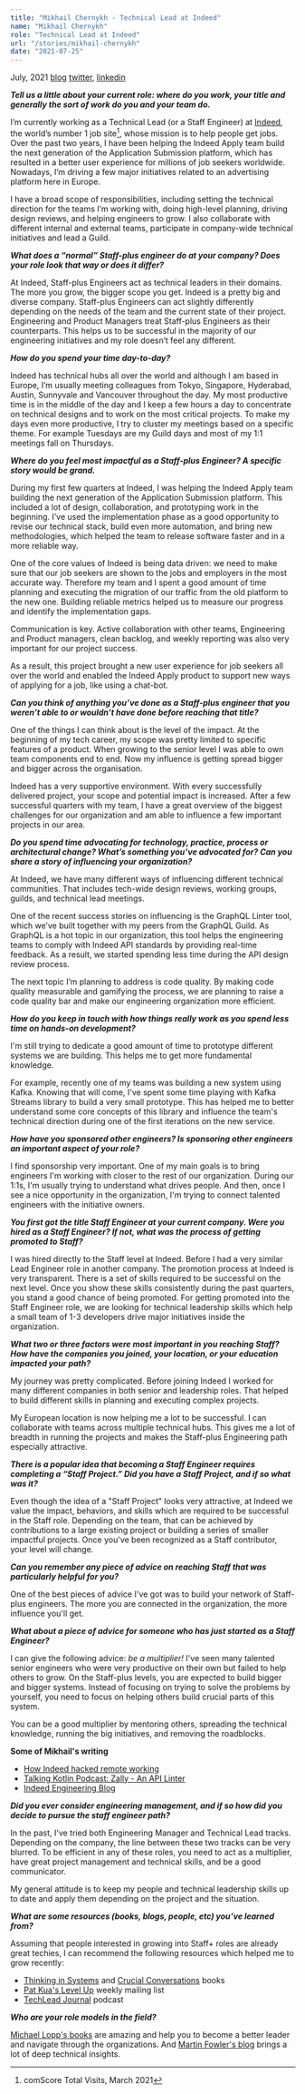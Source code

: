 ```yaml
---
title: "Mikhail Chernykh - Technical Lead at Indeed"
name: "Mikhail Chernykh"
role: "Technical Lead at Indeed"
url: "/stories/mikhail-chernykh"
date: "2021-07-25"
---
```


<span class="date">July, 2021</span>
[blog](https://netme.dev)
[twitter](https://twitter.com/netme),
[linkedin](https://www.linkedin.com/in/chernykh/)

**_Tell us a little about your current role: where do you work, your title and generally the sort of work do you and your team do._**

I’m currently working as a Technical Lead (or a Staff Engineer) at [Indeed](https://indeed.com), the world’s number 1 job site[^1], whose mission is to help people get jobs. Over the past two years, I have been helping the Indeed Apply team build the next generation of the Application Submission platform, which has resulted in a better user experience for millions of job seekers worldwide. Nowadays, I’m driving a few major initiatives related to an advertising platform here in Europe.

I have a broad scope of responsibilities, including setting the technical direction for the teams I’m working with, doing high-level planning, driving design reviews, and helping engineers to grow. I also collaborate with different internal and external teams, participate in company-wide technical initiatives and lead a Guild.

[^1]: comScore Total Visits, March 2021


**_What does a “normal” Staff-plus engineer do at your company? Does your role look that way or does it differ?_**

At Indeed, Staff-plus Engineers act as technical leaders in their domains. The more you grow, the bigger scope you get. Indeed is a pretty big and diverse company. Staff-plus Engineers can act slightly differently depending on the needs of the team and the current state of their project. Engineering and Product Managers treat Staff-plus Engineers as their counterparts. This helps us to be successful in the majority of our engineering initiatives and my role doesn’t feel any different.


**_How do you spend your time day-to-day?_**

Indeed has technical hubs all over the world and although I am based in Europe, I’m usually meeting colleagues from Tokyo, Singapore, Hyderabad, Austin, Sunnyvale and Vancouver throughout the day. My most productive time is in the middle of the day and I keep a few hours a day to concentrate on technical designs and to work on the most critical projects. To make my days even more productive, I try to cluster my meetings based on a specific theme. For example Tuesdays are my Guild days and most of my 1:1 meetings fall on Thursdays.


**_Where do you feel most impactful as a Staff-plus Engineer? A specific story would be grand._**

During my first few quarters at Indeed, I was helping the Indeed Apply team building the next generation of the Application Submission platform. This included a lot of design, collaboration, and prototyping work in the beginning. I’ve used the implementation phase as a good opportunity to revise our technical stack, build even more automation, and bring new methodologies, which helped the team to release software faster and in a more reliable way.

One of the core values of Indeed is being data driven: we need to make sure that our job seekers are shown to the jobs and employers in the most accurate way. Therefore my team and I spent a good amount of time planning and executing the migration of our traffic from the old platform to the new one. Building reliable metrics helped us to measure our progress and identify the implementation gaps.

Communication is key. Active collaboration with other teams, Engineering and Product managers, clean backlog, and weekly reporting was also very important for our project success.

As a result, this project brought a new user experience for job seekers all over the world and enabled the Indeed Apply product to support new ways of applying for a job, like using a chat-bot.


**_Can you think of anything you’ve done as a Staff-plus engineer that you weren’t able to or wouldn’t have done before reaching that title?_**

One of the things I can think about is the level of the impact. At the beginning of my tech career, my scope was pretty limited to specific features of a product. When growing to the senior level I was able to own team components end to end. Now my influence is getting spread bigger and bigger across the organisation.

Indeed has a very supportive environment. With every successfully delivered project, your scope and potential impact is increased. After a few successful quarters with my team, I have a great overview of the biggest challenges for our organization and am able to influence a few important projects in our area.


**_Do you spend time advocating for technology, practice, process or architectural change? What’s something you’ve advocated for? Can you share a story of influencing your organization?_**

At Indeed, we have many different ways of influencing different technical communities. That includes tech-wide design reviews, working groups, guilds, and technical lead meetings.

One of the recent success stories on influencing is the GraphQL Linter tool, which we’ve built together with my peers from the GraphQL Guild. As GraphQL is a hot topic in our organization, this tool helps the engineering teams to comply with Indeed API standards by providing real-time feedback. As a result, we started spending less time during the API design review process.

The next topic I’m planning to address is code quality. By making code quality measurable and gamifying the process, we are planning to raise a code quality bar and make our engineering organization more efficient.


**_How do you keep in touch with how things really work as you spend less time on hands-on development?_**

I'm still trying to dedicate a good amount of time to prototype different systems we are building. This helps me to get more fundamental knowledge.

For example, recently one of my teams was building a new system using Kafka. Knowing that will come, I've spent some time playing with Kafka Streams library to build a very small prototype. This has helped me to better understand some core concepts of this library and influence the team's technical direction during one of the first iterations on the new service.


**_How have you sponsored other engineers? Is sponsoring other engineers an important aspect of your role?_**

I find sponsorship very important. One of my main goals is to bring engineers I'm working with closer to the rest of our organization. During our 1:1s, I'm usually trying to understand what drives people. And then, once I see a nice opportunity in the organization, I'm trying to connect talented engineers with the initiative owners.


**_You first got the title Staff Engineer at your current company. Were you hired as a Staff Engineer? If not, what was the process of getting promoted to Staff?_**

I was hired directly to the Staff level at Indeed. Before I had a very similar Lead Engineer role in another company. The promotion process at Indeed is very transparent. There is a set of skills required to be successful on the next level. Once you show these skills consistently during the past quarters, you stand a good chance of being promoted. For getting promoted into the Staff Engineer role, we are looking for technical leadership skills which help a small team of 1-3 developers drive major initiatives inside the organization.


**_What two or three factors were most important in you reaching Staff? How have the companies you joined, your location, or your education impacted your path?_**

My journey was pretty complicated. Before joining Indeed I worked for many different companies in both senior and leadership roles. That helped to build different skills in planning and executing complex projects.

My European location is now helping me a lot to be successful. I can collaborate with teams across multiple technical hubs. This gives me a lot of breadth in running the projects and makes the Staff-plus Engineering path especially attractive.


**_There is a popular idea that becoming a Staff Engineer requires completing a “Staff Project.” Did you have a Staff Project, and if so what was it?_**

Even though the idea of a "Staff Project" looks very attractive, at Indeed we value the impact, behaviors, and skills which are required to be successful in the Staff role. Depending on the team, that can be achieved by contributions to a large existing project or building a series of smaller impactful projects. Once you've been recognized as a Staff contributor, your level will change.


**_Can you remember any piece of advice on reaching Staff that was particularly helpful for you?_**

One of the best pieces of advice I've got was to build your network of Staff-plus engineers. The more you are connected in the organization, the more influence you'll get.


**_What about a piece of advice for someone who has just started as a Staff Engineer?_**

I can give the following advice: _be a multiplier!_ I've seen many talented senior engineers who were very productive on their own but failed to help others to grow. On the Staff-plus levels, you are expected to build bigger and bigger systems. Instead of focusing on trying to solve the problems by yourself, you need to focus on helping others build crucial parts of this system.

You can be a good multiplier by mentoring others, spreading the technical knowledge, running the big initiatives, and removing the roadblocks.


<div class="pull">
<p><strong>Some of Mikhail's writing</strong></p>
<ul>
<li><a href="https://inside.indeed.jobs/how-indeed-hacked-remote-working/">How Indeed hacked remote working</a></li>
<li><a href="https://talkingkotlin.com/Zally-An-API-Linter/">Talking Kotlin Podcast: Zally - An API Linter</a></li>
<li><a href="https://engineering.indeedblog.com/blog/">Indeed Engineering Blog</a></li>
</ul>
</div>

**_Did you ever consider engineering management, and if so how did you decide to pursue the staff engineer path?_**

In the past, I've tried both Engineering Manager and Technical Lead tracks. Depending on the company, the line between these two tracks can be very blurred. To be efficient in any of these roles, you need to act as a multiplier, have great project management and technical skills, and be a good communicator.

My general attitude is to keep my people and technical leadership skills up to date and apply them depending on the project and the situation.


**_What are some resources (books, blogs, people, etc) you’ve learned from?_**

Assuming that people interested in growing into Staff+ roles are already great techies, I can recommend the following resources which helped me to grow recently:
* [Thinking in Systems](https://www.goodreads.com/book/show/3828902-thinking-in-systems) and [Crucial Conversations](https://www.goodreads.com/book/show/15014.Crucial_Conversations) books
* [Pat Kua's Level Up](https://levelup.patkua.com) weekly mailing list
* [TechLead Journal](https://techleadjournal.dev) podcast


**_Who are your role models in the field?_**

[Michael Lopp's books](https://randsinrepose.com) are amazing and help you to become a better leader and navigate through the organizations.
And [Martin Fowler's blog](https://martinfowler.com) brings a lot of deep technical insights.
